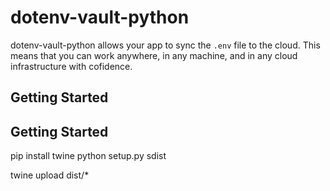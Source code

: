 # dotenv-vault-python

dotenv-vault-python allows your app to sync the `.env` file to the cloud. This means that you can work anywhere, in any machine, and in any cloud infrastructure with cofidence.

## Getting Started


## Getting Started
pip install twine
python setup.py sdist

twine upload dist/*